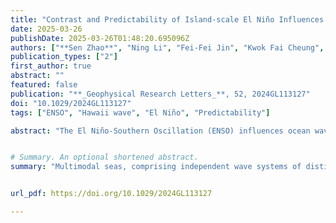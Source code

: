 ```yaml
---
title: "Contrast and Predictability of Island-scale El Niño Influences on Hawaii Wave Climate"
date: 2025-03-26
publishDate: 2025-03-26T01:48:20.695096Z
authors: ["**Sen Zhao**", "Ning Li", "Fei-Fei Jin", "Kwok Fai Cheung", "Zhaoqing Yang"]
publication_types: ["2"]
first_author: true
abstract: ""
featured: false
publication: "**_Geophysical Research Letters_**, 52, 2024GL113127"
doi: "10.1029/2024GL113127"
tags: ["ENSO", "Hawaii wave", "El Niño", "Predictability"]

abstract: "The El Niño-Southern Oscillation (ENSO) influences ocean wave activity across the Pacific, but its effects on island shores are modulated by local weather and selective sheltering of multi-modal seas. Utilizing 41 years of high-resolution wave hindcasts, we decipher the season- and locality-dependent connections between ENSO and wave patterns around the Hawaiian Islands. The north and west-facing shores, exposed to energetic northwest swells during boreal winters, experience the most pronounced ENSO-related variability, with increased high-surf activity during El Niño years. While the year-round trade wind waves exhibit moderate correlation with ENSO, the basin-wide climate influence is masked by locally accelerated trade winds in channels and around large headlands. The remarkable global-to-local pathway through the high-resolution hindcast enables development of an ENSO-based semi-empirical wave model to statistically describe and predict severe wave conditions on vulnerable shores with potential application in coastal risk management and hazard mitigation for Pacific Islands and beyond."


# Summary. An optional shortened abstract.
summary: "Multimodal seas, comprising independent wave systems of distinct origins, produce a complex wave climate with strong spatial variations around the Pacific Islands. The El Niño-Southern Oscillation (ENSO) significantly affects ocean conditions and weathers across the Pacific. In-depth understanding of localized ENSO impacts on ocean waves around islands, like Hawaii, is lacking. Here we analyzed 41-year of high-resolution model wave data to understand how ENSO influences wave patterns across the Hawaiian Islands. The north and west-facing shores exposed to northwest swells experience the largest interannual variation, with increases in amplitude and frequency of large events during El Niño winters. While the trade wind waves show moderate correlation with ENSO, seas mainly driven by local winds, show little variation between El Niño and La Niña phases. These findings underscore the importance of high-resolution wave data in revealing various levels of ENSO influence from shore to shore. Based on the ENSO-wave connection, we develop a semi-empirical model to reconstruct seasonal wave statistics as a function of the ENSO index with promising results for regions experiencing hazardous winter swells. The semi-empirical wave model can predict severe wave conditions seasons in advance to improve coastal safety and help inform decision-making for coastal management. "


url_pdf: https://doi.org/10.1029/2024GL113127

---
```


